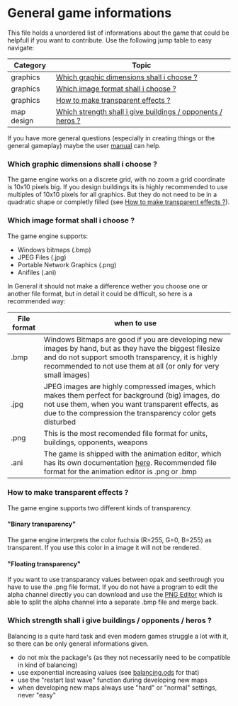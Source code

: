 # General game informations

This file holds a unordered list of informations about the game that could be helpfull if you want to contribute.
Use the following jump table to easy navigate:

| Category | Topic |
| --- | --- |
| graphics | [Which graphic dimensions shall i choose ?](#which-graphic-dimensions-shall-i-choose)
| graphics | [Which image format shall i choose ?](#which-image-format-shall-i-choose)
| graphics | [How to make transparent effects ?](#how-to-make-transparent-effects)
| map design | [Which strength shall i give buildings / opponents / heros ?](#which-strength-shall-i-give-buildings--opponents--heros)

If you have more general questions (especially in creating things or the general gameplay) maybe the user [manual](https://github.com/PascalCorpsman/ConfigTD/blob/main/documentation/Readme.md) can help.

### Which graphic dimensions shall i choose ?
The game engine works on a discrete grid, with no zoom a grid coordinate is 10x10 pixels big. If you design buildings its is highly recommended to use multiples of 10x10 pixels for all graphics. But they do not need to be in a quadratic shape or completly filled (see [How to make transparent effects ?](#how-to-make-transparent-effects)).

### Which image format shall i choose ?
The game engine supports:
- Windows bitmaps (.bmp)
- JPEG Files (.jpg)
- Portable Network Graphics (.png)
- Anifiles (.ani)

In General it should not make a difference wether you choose one or another file format, but in detail it could be difficult, so here is a recommended way:

| File format | when to use 
| --- | --- 
| .bmp | Windows Bitmaps are good if you are developing new images by hand, but as they have the biggest filesize and do not support smooth transparency, it is highly recommended to not use them at all (or only for very small images)
| .jpg | JPEG images are highly compressed images, which makes them perfect for background (big) images, do not use them, when you want transparent effects, as due to the compression the transparency color gets disturbed
| .png | This is the most recomended file format for units, buildings, opponents, weapons
| .ani | The game is shipped with the animation editor, which has its own documentation [here](https://github.com/PascalCorpsman/Examples/tree/master/OpenGL/Animation_Editor). Recommended file format for the animation editor is .png or .bmp

### How to make transparent effects ?
The game engine supports two different kinds of transparency.

#### "Binary transparency"
The game engine interprets the color fuchsia (R=255, G=0, B=255) as transparent. If you use this color in a image it will not be rendered.

#### "Floating transparency"
If you want to use transparancy values between opak and seethrough you have to use the .png file format. If you do not have a program to edit the alpha channel directly you can download and use the [PNG Editor](https://github.com/PascalCorpsman/mini_projects/tree/main/miniprojects/PNG_Editor) which is able to split the alpha channel into a separate .bmp file and merge back.

### Which strength shall i give buildings / opponents / heros ?
Balancing is a quite hard task and even modern games struggle a lot with it, so there can be only general informations given.
- do not mix the package's (as they not necessarily need to be compatible in kind of balancing)
- use exponential increasing values (see [balancing.ods](../balancing.ods) for that)
- use the "restart last wave" function during developing new maps
- when developing new maps always use "hard" or "normal" settings, never "easy"